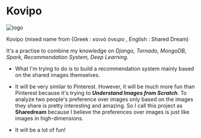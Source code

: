 # Kovipo
![logo](http://bknation.org/wp-content/uploads/2015/01/bknation_dreams2.jpg.jpg)

Kovipo (mixed name from {Greek : κοινό όνειρο , English : Shared Dream)

It's a practise to combine my knowledge on _Django, Tornado, MongoDB, Spark, Recommendation System, Deep Learning_.

+ What I'm trying to do is to build a recommendation system mainly based on the shared images themselves.

+ It will be very similar to Pinterest. However, it will be much more fun than Pinterest because it's trying to ___Understand Images from Scratch___. To analyze two people's preference over images only based on the images they share is pretty interesting and amazing. So I call this project as __Sharedream__ because I believe the preferences over images is just like images in high-dimensions.

+ It will be a lot of fun!
